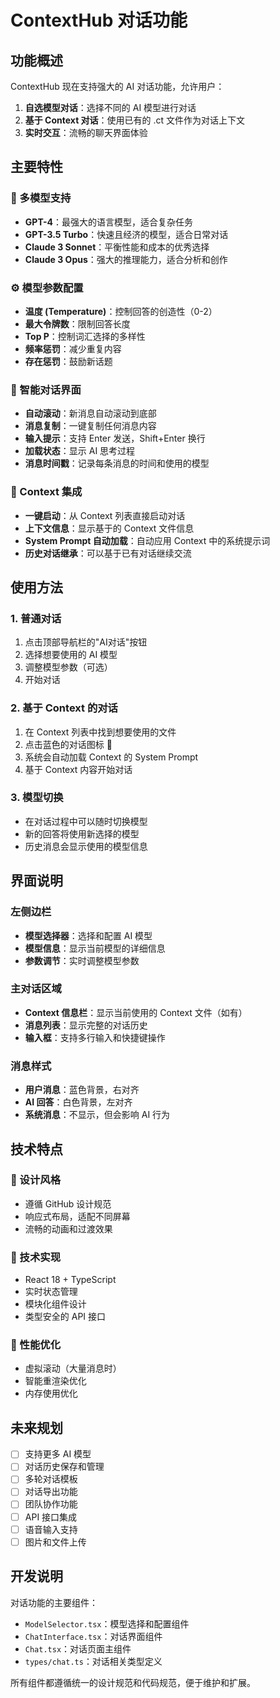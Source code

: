 # ContextHub 对话功能

## 功能概述

ContextHub 现在支持强大的 AI 对话功能，允许用户：

1. **自选模型对话**：选择不同的 AI 模型进行对话
2. **基于 Context 对话**：使用已有的 .ct 文件作为对话上下文
3. **实时交互**：流畅的聊天界面体验

## 主要特性

### 🤖 多模型支持
- **GPT-4**：最强大的语言模型，适合复杂任务
- **GPT-3.5 Turbo**：快速且经济的模型，适合日常对话
- **Claude 3 Sonnet**：平衡性能和成本的优秀选择
- **Claude 3 Opus**：强大的推理能力，适合分析和创作

### ⚙️ 模型参数配置
- **温度 (Temperature)**：控制回答的创造性（0-2）
- **最大令牌数**：限制回答长度
- **Top P**：控制词汇选择的多样性
- **频率惩罚**：减少重复内容
- **存在惩罚**：鼓励新话题

### 💬 智能对话界面
- **自动滚动**：新消息自动滚动到底部
- **消息复制**：一键复制任何消息内容
- **输入提示**：支持 Enter 发送，Shift+Enter 换行
- **加载状态**：显示 AI 思考过程
- **消息时间戳**：记录每条消息的时间和使用的模型

### 📁 Context 集成
- **一键启动**：从 Context 列表直接启动对话
- **上下文信息**：显示基于的 Context 文件信息
- **System Prompt 自动加载**：自动应用 Context 中的系统提示词
- **历史对话继承**：可以基于已有对话继续交流

## 使用方法

### 1. 普通对话
1. 点击顶部导航栏的"AI对话"按钮
2. 选择想要使用的 AI 模型
3. 调整模型参数（可选）
4. 开始对话

### 2. 基于 Context 的对话
1. 在 Context 列表中找到想要使用的文件
2. 点击蓝色的对话图标 💬
3. 系统会自动加载 Context 的 System Prompt
4. 基于 Context 内容开始对话

### 3. 模型切换
- 在对话过程中可以随时切换模型
- 新的回答将使用新选择的模型
- 历史消息会显示使用的模型信息

## 界面说明

### 左侧边栏
- **模型选择器**：选择和配置 AI 模型
- **模型信息**：显示当前模型的详细信息
- **参数调节**：实时调整模型参数

### 主对话区域
- **Context 信息栏**：显示当前使用的 Context 文件（如有）
- **消息列表**：显示完整的对话历史
- **输入框**：支持多行输入和快捷键操作

### 消息样式
- **用户消息**：蓝色背景，右对齐
- **AI 回答**：白色背景，左对齐
- **系统消息**：不显示，但会影响 AI 行为

## 技术特点

### 🎨 设计风格
- 遵循 GitHub 设计规范
- 响应式布局，适配不同屏幕
- 流畅的动画和过渡效果

### 🔧 技术实现
- React 18 + TypeScript
- 实时状态管理
- 模块化组件设计
- 类型安全的 API 接口

### 🚀 性能优化
- 虚拟滚动（大量消息时）
- 智能重渲染优化
- 内存使用优化

## 未来规划

- [ ] 支持更多 AI 模型
- [ ] 对话历史保存和管理
- [ ] 多轮对话模板
- [ ] 对话导出功能
- [ ] 团队协作功能
- [ ] API 接口集成
- [ ] 语音输入支持
- [ ] 图片和文件上传

## 开发说明

对话功能的主要组件：

- `ModelSelector.tsx`：模型选择和配置组件
- `ChatInterface.tsx`：对话界面组件  
- `Chat.tsx`：对话页面主组件
- `types/chat.ts`：对话相关类型定义

所有组件都遵循统一的设计规范和代码规范，便于维护和扩展。 